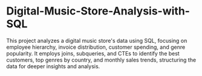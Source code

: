 # Digital-Music-Store-Analysis-with-SQL
This project analyzes a digital music store's data using SQL, focusing on employee hierarchy, invoice distribution, customer spending, and genre popularity. It employs joins, subqueries, and CTEs to identify the best customers, top genres by country, and monthly sales trends, structuring the data for deeper insights and analysis.
